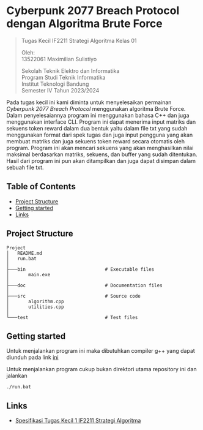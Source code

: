 # Cyberpunk 2077 Breach Protocol dengan Algoritma Brute Force
> Tugas Kecil IF2211 Strategi Algoritma Kelas 01
> 
> Oleh:<br>
> 13522061 Maximilian Sulistiyo<br>
> 
> Sekolah Teknik Elektro dan Informatika<br>
> Program Studi Teknik Informatika<br>
> Institut Teknologi Bandung<br>
> Semester IV Tahun 2023/2024

Pada tugas kecil ini kami diminta untuk menyelesaikan permainan <em>Cyberpunk 2077 Breach Protocol</em> menggunakan algoritma Brute Force. Dalam penyelesaiannya program ini menggunakan bahasa C++ dan juga menggunakan interface CLI. Program ini dapat menerima input matriks dan sekuens token reward dalam dua bentuk yaitu dalam file txt yang sudah menggunakan format dari spek tugas dan juga input pengguna yang akan membuat matriks dan juga sekuens token reward secara otomatis oleh program. Program ini akan mencari sekuens yang akan menghasilkan nilai maksimal berdasarkan matriks, sekuens, dan buffer yang sudah ditentukan. Hasil dari program ini pun akan ditampilkan dan juga dapat disimpan dalam sebuah file txt.

## Table of Contents
* [Project Structure](#project-structure)
* [Getting started](#getting-started)
* [Links](#links)

## Project Structure

```shell
Project
│   README.md
│   run.bat
│
├───bin                             # Executable files
│       main.exe
│
├───doc                             # Documentation files
│
├───src                             # Source code
│       algorithm.cpp
│       utilities.cpp
│
└───test                            # Test files
```

## Getting started

Untuk menjalankan program ini maka dibutuhkan compiler g++ yang dapat diunduh pada link [ini](https://sourceforge.net/projects/mingw-w64/files/Toolchains%20targetting%20Win32/Personal%20Builds/mingw-builds/installer/mingw-w64-install.exe/download)

Untuk menjalankan program cukup bukan direktori utama repository ini dan jalankan 

```shell
./run.bat
```

## Links

- [Spesifikasi Tugas Kecil 1 IF2211 Strategi Algoritma](https://docs.google.com/document/d/1cezu5NJNdBOp4UZWnOob3Q_t0pw5VLBv/edit)